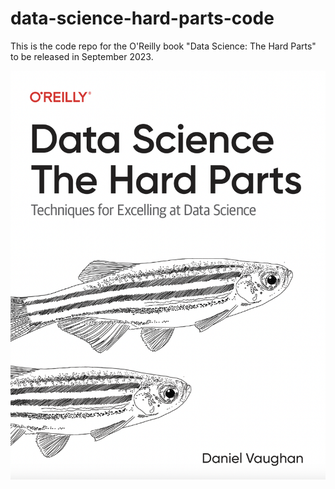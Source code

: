 # data-science-hard-parts-code

This is the code repo for the O'Reilly book "Data Science: The Hard Parts" to be released in September 2023.

![alt text](/figs/book_cover.png "Early Release Cover")
